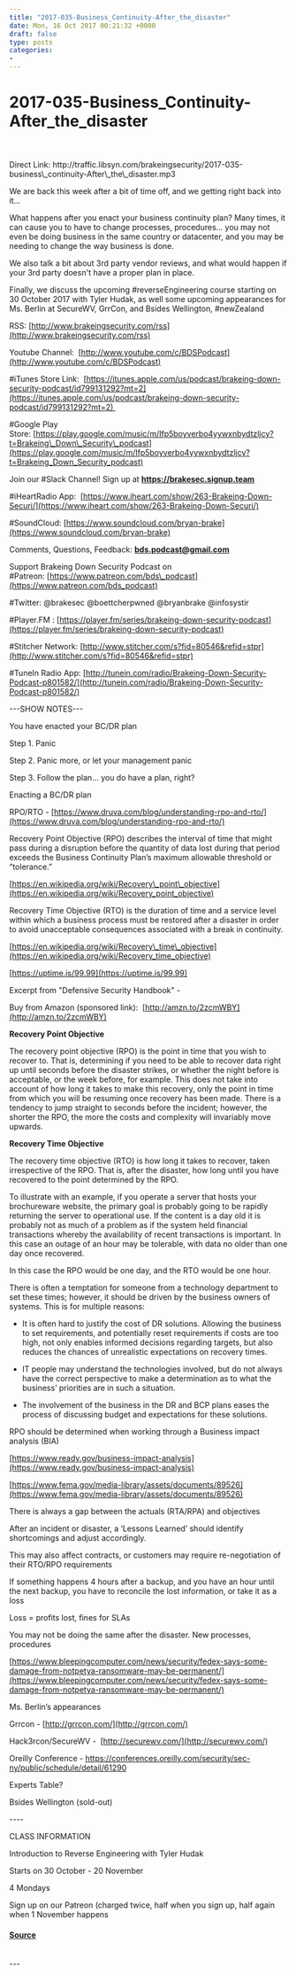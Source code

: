 ```yaml
---
title: "2017-035-Business_Continuity-After_the_disaster"
date: Mon, 16 Oct 2017 00:21:32 +0000
draft: false
type: posts
categories: 
- 
---
```

# 2017-035-Business_Continuity-After_the_disaster

<br/>

<br/>
Direct Link: http://traffic.libsyn.com/brakeingsecurity/2017-035-business\_continuity-After\_the\_disaster.mp3

We are back this week after a bit of time off, and we getting right back into it...

What happens after you enact your business continuity plan? Many times, it can cause you to have to change processes, procedures... you may not even be doing business in the same country or datacenter, and you may be needing to change the way business is done.

We also talk a bit about 3rd party vendor reviews, and what would happen if your 3rd party doesn't have a proper plan in place.

Finally, we discuss the upcoming #reverseEngineering course starting on 30 October 2017 with Tyler Hudak, as well some upcoming appearances for Ms. Berlin at SecureWV, GrrCon, and Bsides Wellington, #newZealand

RSS: [http://www.brakeingsecurity.com/rss](http://www.brakeingsecurity.com/rss)

Youtube Channel:  [http://www.youtube.com/c/BDSPodcast](http://www.youtube.com/c/BDSPodcast)

#iTunes Store Link:  [https://itunes.apple.com/us/podcast/brakeing-down-security-podcast/id799131292?mt=2](https://itunes.apple.com/us/podcast/brakeing-down-security-podcast/id799131292?mt=2) 

#Google Play Store: [https://play.google.com/music/m/Ifp5boyverbo4yywxnbydtzljcy?t=Brakeing\_Down\_Security\_podcast](https://play.google.com/music/m/Ifp5boyverbo4yywxnbydtzljcy?t=Brakeing_Down_Security_podcast)

Join our #Slack Channel! Sign up at **https://brakesec.signup.team**

#iHeartRadio App:  [https://www.iheart.com/show/263-Brakeing-Down-Securi/](https://www.iheart.com/show/263-Brakeing-Down-Securi/)

#SoundCloud: [https://www.soundcloud.com/bryan-brake](https://www.soundcloud.com/bryan-brake)

Comments, Questions, Feedback: **[bds.podcast@gmail.com](mailto:bds.podcast@gmail.com)**

Support Brakeing Down Security Podcast on #Patreon: [https://www.patreon.com/bds\_podcast](https://www.patreon.com/bds_podcast)

#Twitter: @brakesec @boettcherpwned @bryanbrake @infosystir

#Player.FM : [https://player.fm/series/brakeing-down-security-podcast](https://player.fm/series/brakeing-down-security-podcast)

#Stitcher Network: [http://www.stitcher.com/s?fid=80546&refid=stpr](http://www.stitcher.com/s?fid=80546&refid=stpr)

#TuneIn Radio App: [http://tunein.com/radio/Brakeing-Down-Security-Podcast-p801582/](http://tunein.com/radio/Brakeing-Down-Security-Podcast-p801582/)

\---SHOW NOTES---

You have enacted your BC/DR plan

Step 1. Panic

Step 2. Panic more, or let your management panic

Step 3. Follow the plan… you do have a plan, right?

Enacting a BC/DR plan

RPO/RTO - [https://www.druva.com/blog/understanding-rpo-and-rto/](https://www.druva.com/blog/understanding-rpo-and-rto/)

Recovery Point Objective (RPO) describes the interval of time that might pass during a disruption before the quantity of data lost during that period exceeds the Business Continuity Plan’s maximum allowable threshold or “tolerance.”

[https://en.wikipedia.org/wiki/Recovery\_point\_objective](https://en.wikipedia.org/wiki/Recovery_point_objective)

Recovery Time Objective (RTO) is the duration of time and a service level within which a business process must be restored after a disaster in order to avoid unacceptable consequences associated with a break in continuity.

[https://en.wikipedia.org/wiki/Recovery\_time\_objective](https://en.wikipedia.org/wiki/Recovery_time_objective)

[https://uptime.is/99.99](https://uptime.is/99.99)

Excerpt from "Defensive Security Handbook" -

Buy from Amazon (sponsored link):  [http://amzn.to/2zcmWBY](http://amzn.to/2zcmWBY)

**Recovery Point Objective**

The recovery point objective (RPO) is the point in time that you wish to recover to. That is, determining if you need to be able to recover data right up until seconds before the disaster strikes, or whether the night before is acceptable, or the week before, for example. This does not take into account of how long it takes to make this recovery, only the point in time from which you will be resuming once recovery has been made. There is a tendency to jump straight to seconds before the incident; however, the shorter the RPO, the more the costs and complexity will invariably move upwards.

**Recovery Time Objective**

The recovery time objective (RTO) is how long it takes to recover, taken irrespective of the RPO. That is, after the disaster, how long until you have recovered to the point determined by the RPO.

To illustrate with an example, if you operate a server that hosts your brochureware website, the primary goal is probably going to be rapidly returning the server to operational use. If the content is a day old it is probably not as much of a problem as if the system held financial transactions whereby the availability of recent transactions is important. In this case an outage of an hour may be tolerable, with data no older than one day once recovered.

In this case the RPO would be one day, and the RTO would be one hour.

There is often a temptation for someone from a technology department to set these times; however, it should be driven by the business owners of systems. This is for multiple reasons:

-   It is often hard to justify the cost of DR solutions. Allowing the business to set requirements, and potentially reset requirements if costs are too high, not only enables informed decisions regarding targets, but also reduces the chances of unrealistic expectations on recovery times.

-   IT people may understand the technologies involved, but do not always have the correct perspective to make a determination as to what the business’ priorities are in such a situation.

-   The involvement of the business in the DR and BCP plans eases the process of discussing budget and expectations for these solutions.

RPO should be determined when working through a Business impact analysis (BIA)

[https://www.ready.gov/business-impact-analysis](https://www.ready.gov/business-impact-analysis)

[https://www.fema.gov/media-library/assets/documents/89526](https://www.fema.gov/media-library/assets/documents/89526)

There is always a gap between the actuals (RTA/RPA) and objectives

After an incident or disaster, a ‘Lessons Learned’ should identify shortcomings and adjust accordingly.

This may also affect contracts, or customers may require re-negotiation of their RTO/RPO requirements

If something happens 4 hours after a backup, and you have an hour until the next backup, you have to reconcile the lost information, or take it as a loss

Loss = profits lost, fines for SLAs

You may not be doing the same after the disaster. New processes, procedures

[https://www.bleepingcomputer.com/news/security/fedex-says-some-damage-from-notpetya-ransomware-may-be-permanent/](https://www.bleepingcomputer.com/news/security/fedex-says-some-damage-from-notpetya-ransomware-may-be-permanent/)

Ms. Berlin’s appearances

Grrcon - [http://grrcon.com/](http://grrcon.com/)

Hack3rcon/SecureWV -  [http://securewv.com/](http://securewv.com/)

Oreilly Conference - https://conferences.oreilly.com/security/sec-ny/public/schedule/detail/61290

Experts Table?

Bsides Wellington (sold-out)

\----

CLASS INFORMATION

Introduction to Reverse Engineering with Tyler Hudak

Starts on 30 October - 20 November

4 Mondays

Sign up on our Patreon (charged twice, half when you sign up, half again when 1 November happens

#### [Source](http://brakeingsecurity.com/2017-035-business_continuity-after_the_disaster)

<br/>
---
